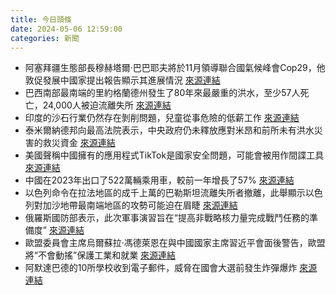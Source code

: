 ```yaml
---
title: 今日頭條
date: 2024-05-06 12:59:00
categories: 新聞            
---
```

- 阿塞拜疆生態部長穆赫塔爾·巴巴耶夫將於11月領導聯合國氣候峰會Cop29，他敦促發展中國家提出報告顯示其進展情況 [來源連結](https://www.theguardian.com/environment/article/2024/may/06/poorer-nations-transparent-climate-spending-cop29-leader)
- 巴西南部最南端的里約格蘭德州發生了80年來最嚴重的洪水，至少57人死亡，24,000人被迫流離失所 [來源連結](https://www.theguardian.com/environment/article/2024/may/06/weather-tracker-torrential-rainstorms-cause-death-and-destruction-in-brazil)
- 印度的沙石行業仍然存在剝削問題，兒童從事危險的低薪工作 [來源連結](https://www.theguardian.com/news/audio/2024/may/06/how-child-labour-in-india-makes-the-paving-stones-beneath-our-feet-podcast)
- 泰米爾納德邦向最高法院表示，中央政府仍未釋放應對米昂和前所未有洪水災害的救災資金 [來源連結](https://www.thehindu.com/news/national/tamil-nadu/disaster-funds-not-released-by-centre-tamil-nadu-says-seeks-early-hearing-in-sc/article68144902.ece)
- 美國聲稱中國擁有的應用程式TikTok是國家安全問題，可能會被用作間諜工具 [來源連結](https://www.npr.org/2024/05/06/1249047583/possible-tiktok-ban-could-be-an-extinction-level-event-for-the-creator-economy)
- 中國在2023年出口了522萬輛乘用車，較前一年增長了57% [來源連結](https://asiatimes.com/2024/05/debunking-chinas-overcapacity-myth/)
- 以色列命令在拉法地區的成千上萬的巴勒斯坦流離失所者撤離，此舉顯示以色列對加沙地帶最南端地區的攻勢可能迫在眉睫 [來源連結](https://www.npr.org/2024/05/06/1249298738/israel-palestinians-evacuate-rafah)
- 俄羅斯國防部表示，此次軍事演習旨在“提高非戰略核力量完成戰鬥任務的準備度” [來源連結](https://www.theguardian.com/world/live/2024/may/06/russia-ukraine-war-live-putin-orders-nuclear-weapons-test)
- 歐盟委員會主席烏爾蘇拉·馮德萊恩在與中國國家主席習近平會面後警告，歐盟將“不會動搖”保護工業和就業 [來源連結](https://www.theguardian.com/world/live/2024/may/06/europe-live-china-xi-jinping-paris-trade-ukraine-emmanuel-macron-ursula-von-der-leyen)
- 阿默達巴德的10所學校收到電子郵件，威脅在國會大選前發生炸彈爆炸 [來源連結](https://www.thehindu.com/news/national/gujarat/days-after-delhi-schools-in-ahmedabad-receive-emails-threatening-bomb-blasts-ahead-of-ls-polls/article68144919.ece)



